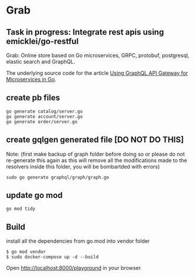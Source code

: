 # Grab

## Task in progress: Integrate rest apis using emicklei/go-restful

Grab: Online store based on Go microservices, GRPC, protobuf, postgresql, elastic search and GraphQL.

The underlying source code for the article [Using GraphQL API Gateway for Microservices in Go](https://outcrawl.com/go-graphql-gateway-microservices).

## create pb files
```
go generate catalog/server.go
go generate account/server.go
go generate order/server.go
```

## create gqlgen generated file [DO NOT DO THIS]
Note: (first make backup of graph folder before doing so or please do not re-generate this again as this will remove all the modifications made to the resolvers inside this folder, you will be bombartded with errors)
```
sudo go generate graphql/graph/graph.go
```

## update go mod
```
go mod tidy
```

## Build
install all the dependencies from go.mod into vendor folder
```
$ go mod vendor
$ sudo docker-compose up -d --build
```

Open <http://localhost:8000/playground> in your browser.
